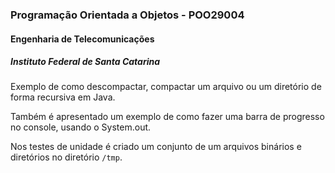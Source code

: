### Programação Orientada a Objetos - POO29004

#### Engenharia de Telecomunicações

##### Instituto Federal de Santa Catarina

Exemplo de como descompactar, compactar um arquivo ou um diretório de forma recursiva em Java.

Também é apresentado um exemplo de como fazer uma barra de progresso no console, usando o System.out.

Nos testes de unidade é criado um conjunto de um arquivos binários e diretórios no diretório `/tmp`. 